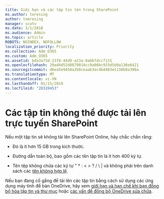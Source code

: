 ```yaml
---
title: Giới hạn và các tập tin lớn trong SharePoint
ms.author: toresing
author: tomresing
manager: scotv
ms.date: 3/1/2018
ms.audience: Admin
ms.topic: article
ROBOTS: NOINDEX, NOFOLLOW
localization_priority: Priority
ms.collection: Adm_O365
ms.custom: Adm_O365
ms.assetid: bda3a75d-23f8-44d9-a23a-0abbfdccf131
ms.openlocfilehash: 29ad4d52d8879014cc9a06bc933d5dda136e6421
ms.sourcegitcommit: d6ea5e9458a2b8ceaab3ac4bd483e1130b9a398a
ms.translationtype: MT
ms.contentlocale: vi-VN
ms.lasthandoff: 01/15/2019
ms.locfileid: "28320453"
---
```

# <a name="files-that-cant-be-uploaded-to-sharepoint-online"></a>Các tập tin không thể được tải lên trực tuyến SharePoint

Nếu một tập tin sẽ không tải lên SharePoint Online, hãy chắc chắn rằng:
  
- Đó là ít hơn 15 GB trong kích thước.
    
- Đường dẫn toàn bộ, bao gồm các tên tập tin là ít hơn 400 ký tự.
    
- Tên tệp không chứa các ký tự " \* : \< \> ? / \ | và không phải trên danh sách các [tên không hợp lệ](https://go.microsoft.com/fwlink/?linkid=866430).
    
Nếu bạn đang cố gắng để tải lên các tập tin bằng cách sử dụng các ứng dụng máy tính để bàn OneDrive, hãy xem [giới hạn và hạn chế khi bạn đồng bộ hóa tập tin và thư mục](http://go.microsoft.com/fwlink/p/?LinkID=717734) hoặc [các vấn đề đồng bộ OneDrive sửa chữa](https://go.microsoft.com/fwlink/?linkid=866431).
  

